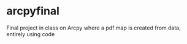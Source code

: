 # arcpyfinal
Final project in class on Arcpy where a pdf map is created from data, entirely using code
